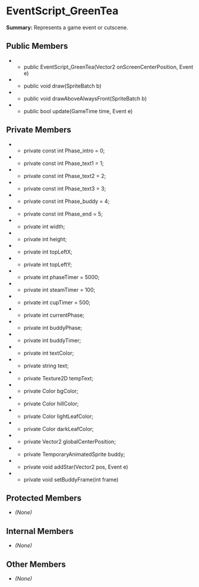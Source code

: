 # EventScript_GreenTea

**Summary:** Represents a game event or cutscene.

## Public Members
- - public EventScript_GreenTea(Vector2 onScreenCenterPosition, Event e)
- - public void draw(SpriteBatch b)
- - public void drawAboveAlwaysFront(SpriteBatch b)
- - public bool update(GameTime time, Event e)

## Private Members
- - private const int Phase_intro = 0;
- - private const int Phase_text1 = 1;
- - private const int Phase_text2 = 2;
- - private const int Phase_text3 = 3;
- - private const int Phase_buddy = 4;
- - private const int Phase_end = 5;
- - private int width;
- - private int height;
- - private int topLeftX;
- - private int topLeftY;
- - private int phaseTimer = 5000;
- - private int steamTimer = 100;
- - private int cupTimer = 500;
- - private int currentPhase;
- - private int buddyPhase;
- - private int buddyTimer;
- - private int textColor;
- - private string text;
- - private Texture2D tempText;
- - private Color bgColor;
- - private Color hillColor;
- - private Color lightLeafColor;
- - private Color darkLeafColor;
- - private Vector2 globalCenterPosition;
- - private TemporaryAnimatedSprite buddy;
- - private void addStar(Vector2 pos, Event e)
- - private void setBuddyFrame(int frame)

## Protected Members
- *(None)*

## Internal Members
- *(None)*

## Other Members
- *(None)*
